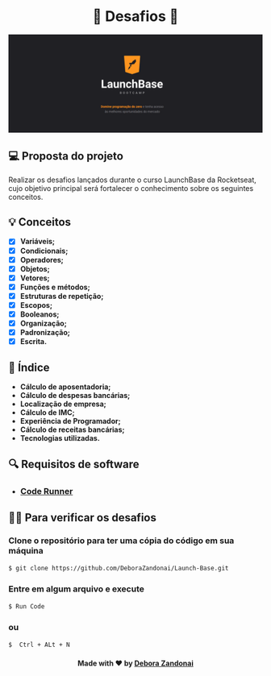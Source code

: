 <h1 align="center">🚀 Desafios 🚀</h1>

![Badge](/github/logo.png)

## 💻 Proposta do projeto

Realizar os desafios lançados durante o curso LaunchBase da Rocketseat, cujo objetivo principal será fortalecer o conhecimento sobre os seguintes conceitos.

## 💡 Conceitos

- [x] **Variáveis;**
- [x] **Condicionais;**
- [x] **Operadores;**
- [x] **Objetos;**
- [x] **Vetores;**
- [x] **Funções e métodos;**
- [x] **Estruturas de repetição;**
- [x] **Escopos;**
- [x] **Booleanos;**
- [x] **Organização;**
- [x] **Padronização;**
- [x] **Escrita.**

## 🧭 Índice

- **Cálculo de aposentadoria;**
- **Cálculo de despesas bancárias;**
- **Localização de empresa;**
- **Cálculo de IMC;**
- **Experiência de Programador;**
- **Cálculo de receitas bancárias;**
- **Tecnologias utilizadas.**

<h2>
  🔍 Requisitos de software
</h2>

<ul>
  <li><h3><a href="https://marketplace.visualstudio.com/items?itemName=formulahendry.code-runner">Code Runner</a></h3></li>
</ul>

## 👨‍💻 Para verificar os desafios

### Clone o repositório para ter uma cópia do código em sua máquina

```bash
$ git clone https://github.com/DeboraZandonai/Launch-Base.git
```

### Entre em algum arquivo e execute

```bash
$ Run Code
```

### ou

```bash
$  Ctrl + ALt + N
```

<h4 align=center>Made with ❤️ by <a href="https://www.linkedin.com/in/debora-zandonai-4ab092195/">Debora Zandonai</a></h4>
